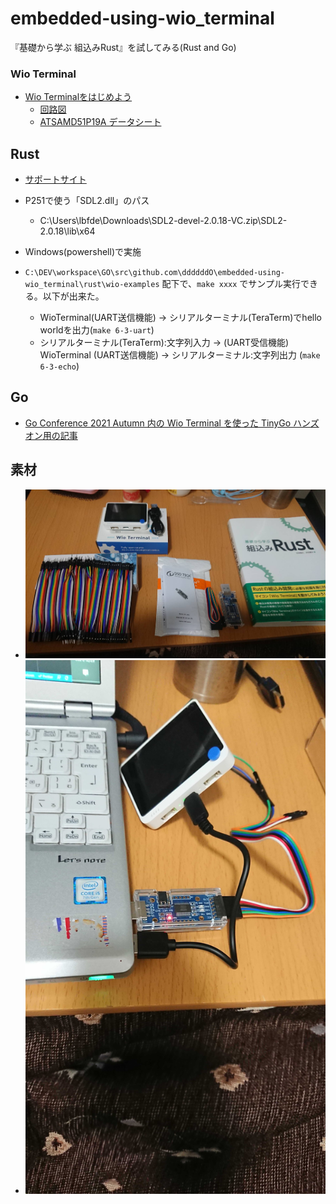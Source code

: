 # embedded-using-wio_terminal
『基礎から学ぶ 組込みRust』を試してみる(Rust and Go)

### Wio Terminal
- [Wio Terminalをはじめよう](https://wiki.seeedstudio.com/jp/Wio-Terminal-Getting-Started/)
  - [回路図](https://files.seeedstudio.com/wiki/Wio-Terminal/res/Wio-Terminal-SCH-v1.2.pdf)
  - [ATSAMD51P19A データシート](https://ww1.microchip.com/downloads/en/DeviceDoc/SAM_D5x_E5x_Family_Data_Sheet_DS60001507G.pdf)

## Rust
- [サポートサイト](https://github.com/tomoyuki-nakabayashi/Embedded-Rust-from-Basics)

- P251で使う「SDL2.dll」のパス
  - C:\Users\lbfde\Downloads\SDL2-devel-2.0.18-VC.zip\SDL2-2.0.18\lib\x64

- Windows(powershell)で実施

- `C:\DEV\workspace\GO\src\github.com\ddddddO\embedded-using-wio_terminal\rust\wio-examples` 配下で、`make xxxx` でサンプル実行できる。以下が出来た。
  - WioTerminal(UART送信機能) -> シリアルターミナル(TeraTerm)でhello worldを出力(`make 6-3-uart`)
  - シリアルターミナル(TeraTerm):文字列入力 -> (UART受信機能) WioTerminal (UART送信機能) -> シリアルターミナル:文字列出力 (`make 6-3-echo`)

## Go
- [Go Conference 2021 Autumn 内の Wio Terminal を使った TinyGo ハンズオン用の記事](https://github.com/sago35/tinygo-workshop)

## 素材
- ![一式](20211220.jpg)
- ![接続](20211229.jpg)
